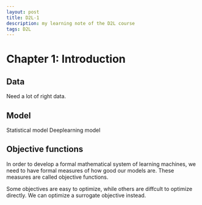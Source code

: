 ```yaml
---
layout: post
title: D2L-1
description: my learning note of the D2L course
tags: D2L
---
```


# Chapter 1: Introduction

## Data

Need a lot of right data.

## Model

Statistical model
Deeplearning model


## Objective functions

In order to develop a formal mathematical system of learning machines, we need to have formal measures of how good our
models are. These measures are called objective functions.

Some objectives are easy to optimize, while others are diffcult to optimize directly. We can optimize a surrogate
objective instead.
